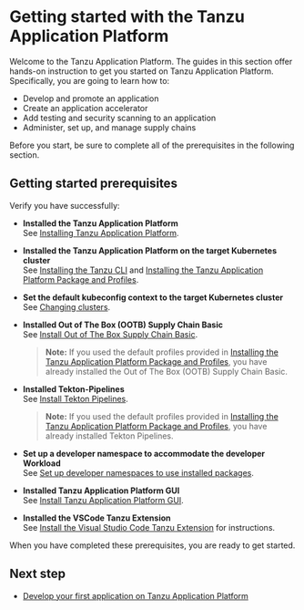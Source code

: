 # Getting started with the Tanzu Application Platform

Welcome to the Tanzu Application Platform. The guides in this section offer hands-on instruction to get you started on Tanzu Application Platform. Specifically, you are going to learn how to:

- Develop and promote an application
- Create an application accelerator
- Add testing and security scanning to an application
- Administer, set up, and manage supply chains

Before you start, be sure to complete all of the prerequisites in the following section.

## <a id="get-started-prereqs"></a>Getting started prerequisites

Verify you have successfully:

- **Installed the Tanzu Application Platform**<br>
See [Installing Tanzu Application Platform](install-intro.md).

- **Installed the Tanzu Application Platform on the target Kubernetes cluster**<br>
See [Installing the Tanzu CLI](install-tanzu-cli.md) and [Installing the Tanzu Application Platform Package and Profiles](install.md).

- **Set the default kubeconfig context to the target Kubernetes cluster**<br>
See [Changing clusters](cli-plugins/apps/usage.md#changing-clusters).

- **Installed Out of The Box (OOTB) Supply Chain Basic**<br>
See [Install Out of The Box Supply Chain Basic](scc/install-ootb-sc-basic.md).

    >**Note:** If you used the default profiles provided in [Installing the Tanzu Application Platform Package and Profiles](install.md),
    you have already installed the Out of The Box (OOTB) Supply Chain Basic.

- **Installed Tekton-Pipelines**<br>
See [Install Tekton Pipelines](install-components.md#install-tekton-pipelines).

    >**Note:** If you used the default profiles provided in [Installing the Tanzu Application Platform Package and Profiles](install.md),
    you have already installed Tekton Pipelines.

- **Set up a developer namespace to accommodate the developer Workload**<br>
See [Set up developer namespaces to use installed packages](install-components.md#setup).

- **Installed Tanzu Application Platform GUI**<br>
See [Install Tanzu Application Platform GUI](install-components.md#install-tap-gui).

- **Installed the VSCode Tanzu Extension**<br>
See [Install the Visual Studio Code Tanzu Extension](vscode-extension/installation.md) for instructions.

When you have completed these prerequisites, you are ready to get started.

## Next step

- [Develop your first application on Tanzu Application Platform](getting-started/develop-first-app.md)
